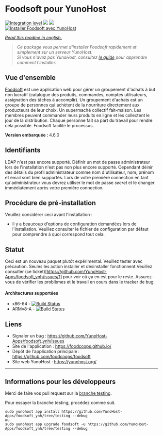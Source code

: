 # Foodsoft pour YunoHost

[![Integration level](https://dash.yunohost.org/integration/foodsoft.svg)](https://dash.yunohost.org/appci/app/foodsoft) ![](https://ci-apps.yunohost.org/ci/badges/foodsoft.status.svg) ![](https://ci-apps.yunohost.org/ci/badges/foodsoft.maintain.svg)  
[![Installer Foodsoft avec YunoHost](https://install-app.yunohost.org/install-with-yunohost.png)](https://install-app.yunohost.org/?app=foodsoft)

*[Read this readme in english.](./README.md)* 

> *Ce package vous permet d'installer Foodsoft rapidement et simplement sur un serveur YunoHost.  
Si vous n'avez pas YunoHost, consultez [le guide](https://yunohost.org/#/install) pour apprendre comment l'installer.*

## Vue d'ensemble

[Foodsoft](https://foodcoops.github.io/) est une application web pour gérer un groupement d'achats à but non lucratif (catalogue des produits, commandes, comptes utilisateurs, assignation des tâches à accomplir). Un groupement d'achats est un groupe de personnes qui achètent de la nourriture directement aux producteurs de leur choix. Un supermaché collectif fait-maison.
Les membres peuvent commander leurs produits en ligne et les collectent le jour de la distribution.
Chaque personne fait sa part du travail pour rendre cela possible.
Foodsoft facilite le processus.

**Version embarquée :** 4.6.0

## Identifiants

LDAP n'est pas encore supporté. Définir un mot de passe administrateur lors de l'installation n'est pas non plus encore supporté. Cependant déinir des détails du profil administrateur comme nom d'utilisateur, nom, prénom et email sont bien supportés.
Lors de votre première connection en tant qu'administrateur vous devrez utiliser le mot de passe *secret* et le changer immédiatement après votre première connection.

## Procédure de pré-installation
Veuillez considérer ceci avant l'installation : 

- Il y a beaucoup d'options de configuration demandées lors de l'installation. Veuillez consulter le fichier de configuration par défaut pour comprendre à quoi correspond tout cela.

## Statut
Ceci est un nouveau paquet plutôt expérimental. Veuillez tester avec précaution.
Seules les action installer et désinstaller fonctionnent.Veuillez consulter (ce ticket)[https://github.com/YunoHost-Apps/foodsoft_ynh/issues/1] pour voir où ça en est pour le reste.
Assurez-vous de vérifier les problèmes et le travail en cours dans le tracker de bug.

#### Architectures supportées

* x86-64 - [![Build Status](https://ci-apps.yunohost.org/ci/logs/foodsoft%20%28Apps%29.svg)](https://ci-apps.yunohost.org/ci/apps/foodsoft/)
* ARMv8-A - [![Build Status](https://ci-apps-arm.yunohost.org/ci/logs/foodsoft%20%28Apps%29.svg)](https://ci-apps-arm.yunohost.org/ci/apps/foodsoft/)


## Liens

 * Signaler un bug : https://github.com/YunoHost-Apps/foodsoft_ynh/issues
 * Site de l'application : https://foodcoops.github.io/
 * Dépôt de l'application principale : https://github.com/foodcoops/foodsoft
 * Site web YunoHost : https://yunohost.org/

---

## Informations pour les développeurs

Merci de faire vos pull request sur la [branche testing](https://github.com/YunoHost-Apps/foodsoft_ynh/tree/testing).

Pour essayer la branche testing, procédez comme suit.
```
sudo yunohost app install https://github.com/YunoHost-Apps/foodsoft_ynh/tree/testing --debug
ou
sudo yunohost app upgrade foodsoft -u https://github.com/YunoHost-Apps/foodsoft_ynh/tree/testing --debug
```
